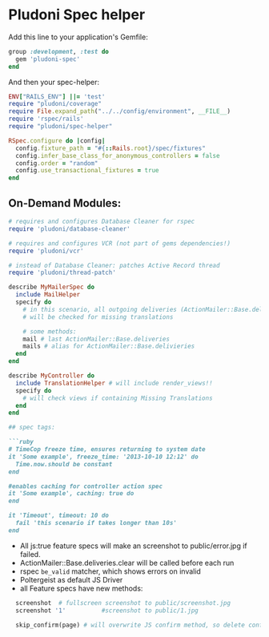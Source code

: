 # Pludoni Spec helper

Add this line to your application's Gemfile:

```ruby
group :development, :test do
  gem 'pludoni-spec'
end
```

And then your spec-helper:

```ruby
ENV["RAILS_ENV"] ||= 'test'
require "pludoni/coverage"
require File.expand_path("../../config/environment", __FILE__)
require 'rspec/rails'
require "pludoni/spec-helper"

RSpec.configure do |config|
  config.fixture_path = "#{::Rails.root}/spec/fixtures"
  config.infer_base_class_for_anonymous_controllers = false
  config.order = "random"
  config.use_transactional_fixtures = true
end
```



## On-Demand Modules:

```ruby
# requires and configures Database Cleaner for rspec
require 'pludoni/database-cleaner'

# requires and configures VCR (not part of gems dependencies!)
require 'pludoni/vcr'

# instead of Database Cleaner: patches Active Record thread
require 'pludoni/thread-patch'
```


```ruby
describe MyMailerSpec do
  include MailHelper
  specify do
    # in this scenario, all outgoing deliveries (ActionMailer::Base.deliveries)
    # will be checked for missing translations

    # some methods:
    mail # last ActionMailer::Base.deliveries
    mails # alias for ActionMailer::Base.delivieries
  end
end
```

```ruby
describe MyController do
  include TranslationHelper # will include render_views!!
  specify do
    # will check views if containing Missing Translations
  end
end

## spec tags:

```ruby
# TimeCop freeze time, ensures returning to system date
it 'Some example', freeze_time: '2013-10-10 12:12' do
  Time.now.should be constant
end

#enables caching for controller action spec
it 'Some example', caching: true do
end

it 'Timeout', timeout: 10 do
  fail 'this scenario if takes longer than 10s'
end

```

* All js:true feature specs will make an screenshot to public/error.jpg if failed.
* ActionMailer::Base.deliveries.clear will be called before each run
* rspec ``be_valid`` matcher, which shows errors on invalid
* Poltergeist as default JS Driver
* all Feature specs have new methods:

```ruby
  screenshot  # fullscreen screenshot to public/screenshot.jpg
  screenshot '1'          #screenshot to public/1.jpg

  skip_confirm(page) # will overwrite JS confirm method, so delete confirmations will work


```
